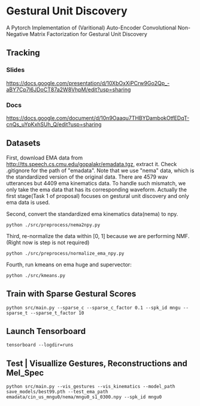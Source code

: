 # Gestural Unit Discovery

A Pytorch Implementation of (Varitional) Auto-Encoder Convolutional Non-Negative Matrix Factorization for Gestural Unit Discovery

## Tracking

### Slides

https://docs.google.com/presentation/d/10XbOxXiPCrw9Go2Qp_-aBY7Cp7l6JDoCT87a2W8VhpM/edit?usp=sharing

### Docs

https://docs.google.com/document/d/10n9Oaaqu7THBYDambokOtfEDqT-cnQs_uYpKxhSUh_Q/edit?usp=sharing

## Datasets

First, download EMA data from http://tts.speech.cs.cmu.edu/gopalakr/emadata.tgz, extract it. Check .gitignore for the path of "emadata". Note that we use "nema" data, which is the standardized version of the original data. There are 4579 wav utterances but 4409 ema kinematics data. To handle such mismatch, we only take the ema data that has its corresponding waveform. Actually the first stage(Task 1 of proposal) focuses on gestural unit discovery and only ema data is used.  

Second, convert the standardized ema kinematics data(nema) to npy.

```
python ./src/preprocess/nema2npy.py
```

Third, re-normalize the data within [0, 1] because we are performing NMF. (Right now is step is not required)

```
python ./src/preprocess/normalize_ema_npy.py
```

Fourth, run kmeans on ema huge and supervector:

```
python ./src/kmeans.py
```



## Train with Sparse Gestural Scores


```
python src/main.py --sparse_c --sparse_c_factor 0.1 --spk_id mngu --sparse_t --sparse_t_factor 10
```

## Launch Tensorboard

```
tensorboard --logdir=runs
```


## Test | Visuallize Gestures, Reconstructions and Mel_Spec


```
python src/main.py --vis_gestures --vis_kinematics --model_path save_models/best99.pth --test_ema_path emadata/cin_us_mngu0/nema/mngu0_s1_0300.npy --spk_id mngu0
```
